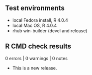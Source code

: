 ## Test environments
* local Fedora install, R 4.0.4
* local Mac OS, R 4.0.4
* rhub win-builder (devel and release)

## R CMD check results

0 errors | 0 warnings | 0 notes

* This is a new release.
 
 
 
